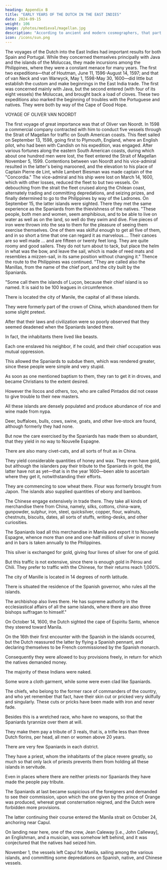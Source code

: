 ```yaml
---
heading: Appendix B
title: "EARLY YEARS OF THE DUTCH IN THE EAST INDIES"
date: 2024-09-15
weight: 106
image: /photos/medieval/magellan.jpg
description: "According to ancient and modern cosmographers, that part of the world called Asia has adjacent to it a multitude of greater and lesser islands"
icon: /icons/sun.png
---
```



The voyages of the Dutch into the East Indies had important results for both Spain and Portugal. While they concerned themselves principally with Java and the islands of the Moluccas, they made incursions among the Philippines, where they were a constant menace for many years. The first two expeditions—that of Houtman, June 11, 1596-August 14, 1597; and that of van Neck and van Warwyck, May 1, 1598-May 30, 1600—did little but establish the custom and make beginnings in the East India trade. The first was concerned mainly with Java, but the second entered (with four of its eight vessels) the Moluccas, and brought back a load of cloves. These two expeditions also marked the beginning of troubles with the Portuguese and natives. They were both by way of the Cape of Good Hope.


VOYAGE OF OLIVER VAN NOORDT

The first voyage of great importance was that of Oliver van Noordt. In 1598 a commercial company contracted with him to conduct five vessels through the Strait of Magellan for traffic on South American coasts. This fleet sailed on September 13, 1598, going first to Plymouth, England, where an English pilot, who had been with Candish on his expedition, was engaged. After various fortunes along the eastern South American coasts, during which about one hundred men were lost, the fleet entered the Strait of Magellan November 5, 1599. Contentions between van Noordt and his vice-admiral resulted in the latter's being marooned, and the elevation to his place of Captain Pierre de Lint, while Lambert Biesman was made captain of the "Concordia." The vice-admiral and his ship were lost on March 14, 1600, which with other losses, reduced the fleet to but two vessels. On debouching from the strait the fleet cruised along the Chilean coast, alternately trading and committing depredations, and seizing prizes, and finally determined to go to the Philippines by way of the Ladrones. On September 15, the latter islands were sighted. There they met the same experience as the Spaniards from the thievishness of the natives. "These people, both men and women, seem amphibious, and to be able to live on water as well as on the land, so well do they swim and dive. Five pieces of iron were thrown into the sea to them for the pleasure of seeing them exercise themselves. One of them was skilful enough to get all five of them, and in so short a time that one can regard it as marvelous…. Their canoes are so well made … and are fifteen or twenty feet long. They are quite roomy and good sailers. They do not turn about to tack, but place the helm in what was the bow, and leave the sail, which is made of reed mats and resembles a mizzen-sail, in its same position without changing it." Thence the route to the Philippines was continued. "They are called also the Manillas, from the name of the chief port, and the city built by the Spaniards.


"Some call them the islands of Luçon, because their chief island is so named. It is said to be 100 leagues in circumference. 

There is located the city of Manile, the capital of all these islands.

They were formerly part of the crown of China, which abandoned them for some slight pretext.

After that their laws and civilization were so poorly observed that they seemed deadened when the Spaniards landed there.

In fact, the inhabitants there lived like beasts.

Each one enslaved his neighbor, if he could, and their chief occupation was mutual oppression.

This allowed the Spaniards to subdue them, which was rendered greater, since these people were simple and very stupid. 

As soon as one mentioned baptism to them, they ran to get it in droves, and became Christians to the extent desired.

However the Ilocos and others, too, who are called Pintados did not cease to give trouble to their new masters.

All these islands are densely populated and produce abundance of rice and wine made from nypa.

Deer, buffaloes, bulls, cows, swine, goats, and other live-stock are found, although formerly they had none. 

But now the care exercised by the Spaniards has made them so abundant, that they yield in no way to Nouvelle Espagne.

There are also many civet-cats, and all sorts of fruit as in China. 

They yield considerable quantities of honey and wax. They even have gold, but although the islanders pay their tribute to the Spaniards in gold, the latter have not as yet—that is in the year 1600—been able to ascertain where they get it, notwithstanding their efforts.

They are commencing to sow wheat there. Flour was formerly brought from Japon. The islands also supplied quantities of ebony and bamboo.

The Chinese engage extensively in trade there. They take all kinds of merchandise there from China, namely, silks, cottons, china-ware, gunpowder, sulphur, iron, steel, quicksilver, copper, flour, walnuts, chestnuts, biscuits, dates, all sorts of stuffs, writing-desks, and other curiosities.

The Spaniards load all this merchandise in Manila and export it to Nouvelle Espagne, whence more than one and one-half millions of silver in money and in bars is taken annually to the Philippines. 

This silver is exchanged for gold, giving four livres of silver for one of gold.

But this traffic is not extensive, since there is enough gold in Pérou and Chili. They prefer to traffic with the Chinese, for their returns reach 1,000%.

The city of Manille is located in 14 degrees of north latitude. 

There is situated the residence of the Spanish governor, who rules all the islands.

The archbishop also lives there. He has supreme authority in the ecclesiastical affairs of all the same islands, where there are also three bishops suffragan to himself."

On October 14, 1600, the Dutch sighted the cape of Espiritu Santo, whence they steered toward Manila.

On the 16th their first encounter with the Spanish in the islands occurred, but the Dutch reassured the latter by flying a Spanish pennant, and declaring themselves to be French commissioned by the Spanish monarch.

Consequently they were allowed to buy provisions freely, in return for which the natives demanded money.

The majority of these Indians were naked.

Some wore a cloth garment, while some were even clad like Spaniards.

The chiefs, who belong to the former race of commanders of the country, and who yet remember that fact, have their skin cut or pricked very skilfully and singularly. These cuts or pricks have been made with iron and never fade.

Besides this is a wretched race, who have no weapons, so that the Spaniards tyrannize over them at will. 

They make them pay a tribute of 3 reals, that is, a trifle less than three Dutch florins, per head, all men or women above 20 years.

There are very few Spaniards in each district.

They have a priest, whom the inhabitants of the place revere greatly, so much so that only lack of priests prevents them from holding all these islands in servitude.

Even in places where there are neither priests nor Spaniards they have made the people pay tribute.

The Spaniards at last became suspicious of the foreigners and demanded to see their commission, upon which the one given by the prince of Orange was produced, whereat great consternation reigned, and the Dutch were forbidden more provisions.

The latter continuing their course entered the Manila strait on October 24, anchoring near Capul. 

On landing near here, one of the crew, Jean Caleway [i.e., John Calleway], an Englishman, and a musician, was somehow left behind, and it was conjectured that the natives had seized him. 

November 1, the vessels left Capul for Manila, sailing among the various islands, and committing some depredations on Spanish, native, and Chinese vessels. 

